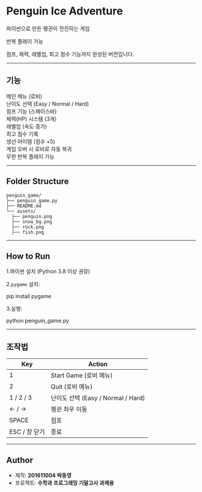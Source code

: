 # Penguin Ice Adventure

파이썬으로 만든 펭귄이 전진하는 게임

반복 플레이 가능  

점프, 체력, 레벨업, 최고 점수 기능까지 완성된 버전입니다.

---

## 기능

메인 메뉴 (로비)  
난이도 선택 (Easy / Normal / Hard)  
점프 기능 (스페이스바)  
체력(HP) 시스템 (3개)  
레벨업 (속도 증가)  
최고 점수 기록  
생선 아이템 (점수 +5)  
게임 오버 시 로비로 자동 복귀  
무한 반복 플레이 가능  

---

## Folder Structure
```
penguin_game/
├── penguin_game.py
├── README.md
└── assets/
  ├── penguin.png
  ├── snow_bg.png
  ├── rock.png
  ├── fish.png
```
---

## How to Run

1.파이썬 설치 (Python 3.8 이상 권장)

2.`pygame` 설치:

pip install pygame

3.실행:

python penguin_game.py

---

## 조작법

| Key    | Action                          |
|--------|---------------------------------|
| 1      | Start Game (로비 메뉴)          |
| 2      | Quit (로비 메뉴)                |
| 1 / 2 / 3 | 난이도 선택 (Easy / Normal / Hard) |
| ← / →  | 펭귄 좌우 이동                   |
| SPACE  | 점프                            |
| ESC / 창 닫기 | 종료                     |

---

## Author

- 제작: **201611004 박동영**  
- 프로젝트: **수학과 프로그래밍 기말고사 과제용**


